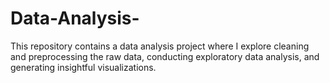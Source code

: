 # Data-Analysis-
This repository contains a data analysis project where I explore cleaning and preprocessing the raw data, conducting exploratory data analysis, and generating insightful visualizations.
